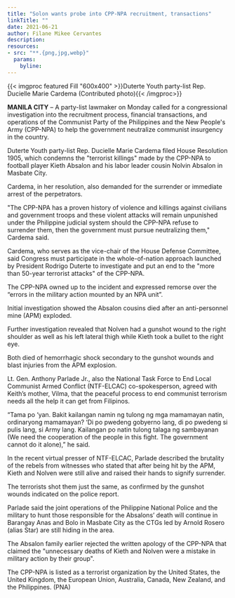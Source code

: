 ```yaml
---
title: "Solon wants probe into CPP-NPA recruitment, transactions"
linkTitle: ""
date: 2021-06-21
author: Filane Mikee Cervantes
description:
resources:
- src: "**.{png,jpg,webp}"
  params:
    byline: 
---
```

{{< imgproc featured Fill "600x400" >}}Duterte Youth party-list Rep. Ducielle Marie Cardema (Contributed photo){{< /imgproc>}}

**MANILA CITY** – A party-list lawmaker on Monday called for a congressional investigation into the recruitment process, financial transactions, and operations of the Communist Party of the Philippines and the New People's Army (CPP-NPA) to help the government neutralize communist insurgency in the country.

Duterte Youth party-list Rep. Ducielle Marie Cardema filed House Resolution 1905, which condemns the "terrorist killings" made by the CPP-NPA to football player Kieth Absalon and his labor leader cousin Nolvin Absalon in Masbate City.

Cardema, in her resolution, also demanded for the surrender or immediate arrest of the perpetrators.

"The CPP-NPA has a proven history of violence and killings against civilians and government troops and these violent attacks will remain unpunished under the Philippine judicial system should the CPP-NPA refuse to surrender them, then the government must pursue neutralizing them," Cardema said.

Cardema, who serves as the vice-chair of the House Defense Committee, said Congress must participate in the whole-of-nation approach launched by President Rodrigo Duterte to investigate and put an end to the "more than 50-year terrorist attacks" of the CPP-NPA.

The CPP-NPA owned up to the incident and expressed remorse over the “errors in the military action mounted by an NPA unit”.

Initial investigation showed the Absalon cousins died after an anti-personnel mine (APM) exploded.

Further investigation revealed that Nolven had a gunshot wound to the right shoulder as well as his left lateral thigh while Kieth took a bullet to the right eye.

Both died of hemorrhagic shock secondary to the gunshot wounds and blast injuries from the APM explosion.

Lt. Gen. Anthony Parlade Jr., also the National Task Force to End Local Communist Armed Conflict (NTF-ELCAC) co-spokesperson, agreed with Keith’s mother, Vilma, that the peaceful process to end communist terrorism needs all the help it can get from Filipinos.

“Tama po ‘yan. Bakit kailangan namin ng tulong ng mga mamamayan natin, ordinaryong mamamayan? ‘Di po pwedeng gobyerno lang, di po pwedeng si pulis lang, si Army lang. Kailangan po natin tulong talaga ng sambayanan (We need the cooperation of the people in this fight. The government cannot do it alone),” he said.

In the recent virtual presser of NTF-ELCAC, Parlade described the brutality of the rebels from witnesses who stated that after being hit by the APM, Kieth and Nolven were still alive and raised their hands to signify surrender.

The terrorists shot them just the same, as confirmed by the gunshot wounds indicated on the police report.

Parlade said the joint operations of the Philippine National Police and the military to hunt those responsible for the Absalons’ death will continue in Barangay Anas and Bolo in Masbate City as the CTGs led by Arnold Rosero (alias Star) are still hiding in the area.

The Absalon family earlier rejected the written apology of the CPP-NPA that claimed the "unnecessary deaths of Kieth and Nolven were a mistake in military action by their group".

The CPP-NPA is listed as a terrorist organization by the United States, the United Kingdom, the European Union, Australia, Canada, New Zealand, and the Philippines. (PNA)